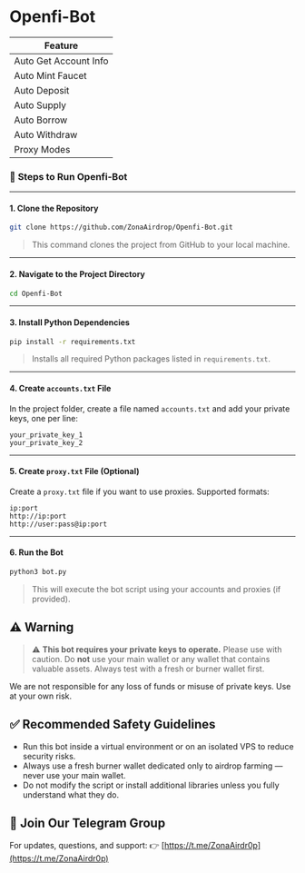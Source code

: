 # Openfi-Bot

| Feature                |
|------------------------|
| Auto Get Account Info  |
| Auto Mint Faucet       |
| Auto Deposit           |
| Auto Supply            |
| Auto Borrow            |
| Auto Withdraw          |
| Proxy Modes            |


### 🚀 **Steps to Run Openfi-Bot**

---

#### 1. **Clone the Repository**

```bash
git clone https://github.com/ZonaAirdrop/Openfi-Bot.git
```

> This command clones the project from GitHub to your local machine.

---

#### 2. **Navigate to the Project Directory**

```bash
cd Openfi-Bot
```

---

#### 3. **Install Python Dependencies**

```bash
pip install -r requirements.txt
```

> Installs all required Python packages listed in `requirements.txt`.

---

#### 4. **Create `accounts.txt` File**

In the project folder, create a file named `accounts.txt` and add your private keys, one per line:

```
your_private_key_1
your_private_key_2
```

---

#### 5. **Create `proxy.txt` File (Optional)**

Create a `proxy.txt` file if you want to use proxies. Supported formats:

```
ip:port
http://ip:port
http://user:pass@ip:port
```
---
#### 6. **Run the Bot**
```bash
python3 bot.py
```
> This will execute the bot script using your accounts and proxies (if provided).

## ⚠️ Warning

> ⚠️ **This bot requires your private keys to operate.**
> Please use with caution. Do **not** use your main wallet or any wallet that contains valuable assets. Always test with a fresh or burner wallet first.

We are not responsible for any loss of funds or misuse of private keys. Use at your own risk.

## ✅ Recommended Safety Guidelines

- Run this bot inside a virtual environment or on an isolated VPS to reduce security risks.
- Always use a fresh burner wallet dedicated only to airdrop farming — never use your main wallet.
- Do not modify the script or install additional libraries unless you fully understand what they do.


## 📢 Join Our Telegram Group

For updates, questions, and support:
👉 [https://t.me/ZonaAirdr0p](https://t.me/ZonaAirdr0p)

